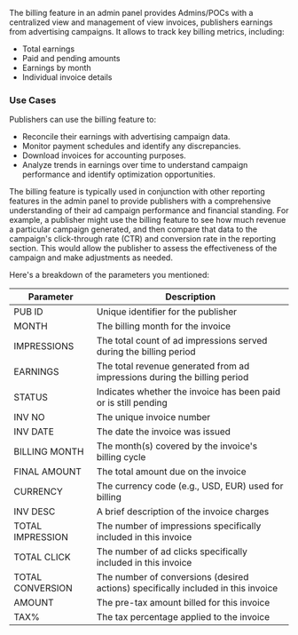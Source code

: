 The billing feature in an admin panel provides Admins/POCs with a centralized view and management of view invoices, publishers earnings from advertising campaigns. It allows to track key billing metrics, including:

* Total earnings
* Paid and pending amounts
* Earnings by month
* Individual invoice details

### Use Cases
Publishers can use the billing feature to:

* Reconcile their earnings with advertising campaign data.
* Monitor payment schedules and identify any discrepancies.
* Download invoices for accounting purposes.
* Analyze trends in earnings over time to understand campaign performance and identify optimization opportunities.

The billing feature is typically used in conjunction with other reporting features in the admin panel to provide publishers with a comprehensive understanding of their ad campaign performance and financial standing. For example, a publisher might use the billing feature to see how much revenue a particular campaign generated, and then compare that data to the campaign's click-through rate (CTR) and conversion rate in the reporting section. This would allow the publisher to assess the effectiveness of the campaign and make adjustments as needed.

Here's a breakdown of the parameters you mentioned:

| Parameter       | Description                                               |
|-----------------|-----------------------------------------------------------|
| PUB ID          | Unique identifier for the publisher                       |
| MONTH           | The billing month for the invoice                         |
| IMPRESSIONS     | The total count of ad impressions served during the billing period |
| EARNINGS        | The total revenue generated from ad impressions during the billing period |
| STATUS          | Indicates whether the invoice has been paid or is still pending |
| INV NO          | The unique invoice number                                 |
| INV DATE        | The date the invoice was issued                           |
| BILLING MONTH   | The month(s) covered by the invoice's billing cycle       |
| FINAL AMOUNT    | The total amount due on the invoice                       |
| CURRENCY        | The currency code (e.g., USD, EUR) used for billing       |
| INV DESC        | A brief description of the invoice charges                |
| TOTAL IMPRESSION| The number of impressions specifically included in this invoice |
| TOTAL CLICK     | The number of ad clicks specifically included in this invoice |
| TOTAL CONVERSION| The number of conversions (desired actions) specifically included in this invoice |
| AMOUNT          | The pre-tax amount billed for this invoice                |
| TAX%            | The tax percentage applied to the invoice                 |
